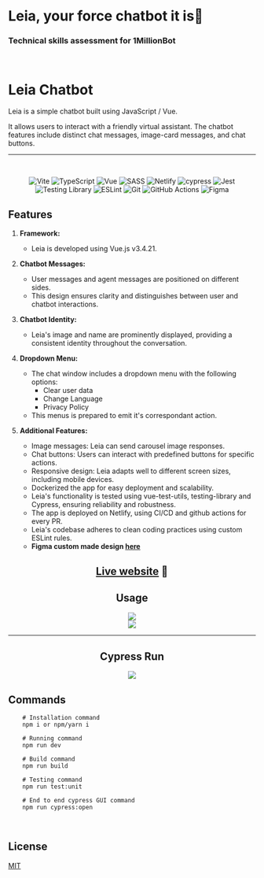 # Leia, your force chatbot it is🤖

### Technical skills assessment for 1MillionBot

<br/>

# Leia Chatbot

Leia is a simple chatbot built using JavaScript / Vue.

It allows users to interact with a friendly virtual assistant. The chatbot features include distinct chat messages, image-card messages, and chat buttons.

  <div align="center">

---

  <br/>

![Vite](https://img.shields.io/badge/vite-%23646CFF.svg?style=for-the-badge&logo=vite&logoColor=white)
![TypeScript](https://img.shields.io/badge/typescript-%23007ACC.svg?style=for-the-badge&logo=typescript&logoColor=white)
![Vue](https://img.shields.io/badge/Vue.js-35495E?style=for-the-badge&logo=vue.js&logoColor=4FC08D)
![SASS](https://img.shields.io/badge/SASS-hotpink.svg?style=for-the-badge&logo=SASS&logoColor=white)
![Netlify](https://img.shields.io/badge/Netlify-00C7B7?style=for-the-badge&logo=netlify&logoColor=white)
![cypress](https://img.shields.io/badge/-cypress-%23E5E5E5?style=for-the-badge&logo=cypress&logoColor=058a5e)
![Jest](https://img.shields.io/badge/-jest-%23C21325?style=for-the-badge&logo=jest&logoColor=white)
![Testing Library](https://img.shields.io/badge/testing%20library-323330?style=for-the-badge&logo=testing-library&logoColor=red)
![ESLint](https://img.shields.io/badge/ESLint-4B3263?style=for-the-badge&logo=eslint&logoColor=white)
![Git](https://img.shields.io/badge/git-%23F05033.svg?style=for-the-badge&logo=git&logoColor=white)
![GitHub Actions](https://img.shields.io/badge/github%20actions-%232671E5.svg?style=for-the-badge&logo=githubactions&logoColor=white)
![Figma](https://img.shields.io/badge/figma-%23F24E1E.svg?style=for-the-badge&logo=figma&logoColor=white)

  </div>

## Features

1. **Framework:**

   - Leia is developed using Vue.js v3.4.21.

2. **Chatbot Messages:**

   - User messages and agent messages are positioned on different sides.
   - This design ensures clarity and distinguishes between user and chatbot interactions.

3. **Chatbot Identity:**

   - Leia's image and name are prominently displayed, providing a consistent identity throughout the conversation.

4. **Dropdown Menu:**

   - The chat window includes a dropdown menu with the following options:
     - Clear user data
     - Change Language
     - Privacy Policy
   - This menus is prepared to emit it's correspondant action.

5. **Additional Features:**
   - Image messages: Leia can send carousel image responses.
   - Chat buttons: Users can interact with predefined buttons for specific actions.
   - Responsive design: Leia adapts well to different screen sizes, including mobile devices.
   - Dockerized the app for easy deployment and scalability.
   - Leia's functionality is tested using vue-test-utils, testing-library and Cypress, ensuring reliability and robustness.
   - The app is deployed on Netlify, using CI/CD and github actions for every PR.
   - Leia's codebase adheres to clean coding practices using custom ESLint rules.
   - <b>Figma custom made design [here](https://www.figma.com/design/IpSVllxJRI6xYIJswyaj8W/Main-Design?node-id=0-1&t=NY542NNwx4Si1wZL-1)</b>

  <div align="center">

## [Live website](https://1millionbot-technical-test.netlify.app/) 🔗

## Usage

  </div>
  <div align="center">

  <img src="https://s12.gifyu.com/images/SY0sN.gif" />
  <br/>

  <img src="https://s10.gifyu.com/images/SY0sT.gif" />
  </div>

---

  <div align="center">

## Cypress Run

  <img src="https://s10.gifyu.com/images/SY0HP.gif" />

  </div>

## Commands

```shell
    # Installation command
    npm i or npm/yarn i

    # Running command
    npm run dev

    # Build command
    npm run build

```

```shell
    # Testing command
    npm run test:unit

    # End to end cypress GUI command
    npm run cypress:open
```

  <br/>

## License

[MIT](https://opensource.org/licenses/MIT)
